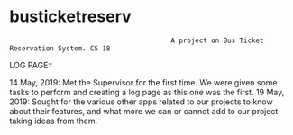 # busticketreserv
                                            A project on Bus Ticket Reservation System. CS 18
LOG PAGE::

14 May, 2019: Met the Supervisor for the first time. We were given some tasks to perform and creating a log page as this one was the first. 
19 May, 2019: Sought for the various other apps related to our projects to know about their features, and what more we can or cannot add to our project taking ideas from them.
